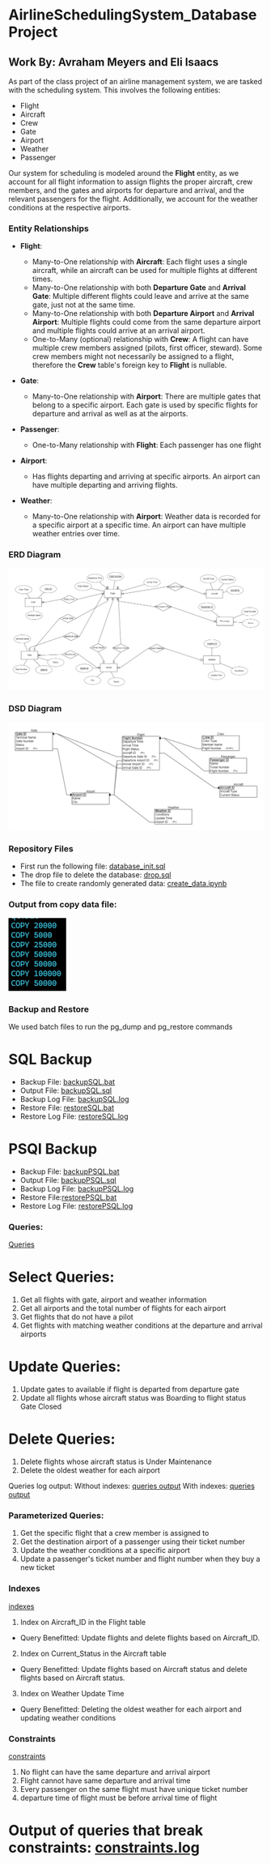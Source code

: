 # AirlineSchedulingSystem_DatabaseProject
## Work By: Avraham Meyers and Eli Isaacs

As part of the class project of an airline management system, we are tasked with the scheduling system. This involves the following entities:

- Flight
- Aircraft
- Crew
- Gate
- Airport
- Weather
- Passenger

Our system for scheduling is modeled around the **Flight** entity, as we account for all flight information to assign flights the proper aircraft, crew members, and the gates and airports for departure and arrival, and the relevant passengers for the flight. Additionally, we account for the weather conditions at the respective airports.


### Entity Relationships

- **Flight**:
  - Many-to-One relationship with **Aircraft**: Each flight uses a single aircraft, while an aircraft can be used for multiple flights at different times.
  - Many-to-One relationship with both **Departure Gate** and **Arrival Gate**: Multiple different flights could leave and arrive at the same gate, just not at the same time.
  - Many-to-One relationship with both **Departure Airport** and **Arrival Airport**: Multiple flights could come from the same departure airport and multiple flights could arrive at an arrival airport.
  - One-to-Many (optional) relationship with **Crew**: A flight can have multiple crew members assigned (pilots, first officer, steward). Some crew members might not necessarily be assigned to a flight, therefore the **Crew** table's foreign key to **Flight** is nullable.

- **Gate**:
  - Many-to-One relationship with **Airport**: There are multiple gates that belong to a specific airport. Each gate is used by specific flights for departure and arrival as well as at the airports.

- **Passenger**:
  - One-to-Many relationship with **Flight**: Each passenger has one flight

- **Airport**:
  - Has flights departing and arriving at specific airports. An airport can have multiple departing and arriving flights.

- **Weather**:
  - Many-to-One relationship with **Airport**: Weather data is recorded for a specific airport at a specific time. An airport can have multiple weather entries over time.

### ERD Diagram
![alt text](<Stage 1/erd.png>)


### DSD Diagram
![alt text](<Stage 1/DSD.png>)

### Repository Files
- First run the following file: [database_init.sql](https://github.com/AvrahamMeyers/Database-Mini-Project/blob/main/Stage%201/database_init.sql)
- The drop file to delete the database: [drop.sql](https://github.com/AvrahamMeyers/Database-Mini-Project/blob/main/Stage%201/drop.sql)
- The file to create randomly generated data: [create_data.ipynb](https://github.com/AvrahamMeyers/Database-Mini-Project/blob/main/Stage%201/create_data.ipynb)

### Output from copy data file:
![alt text](image.png)


### Backup and Restore

We used batch files to run the pg_dump and pg_restore commands

# SQL Backup
- Backup File: [backupSQL.bat](<SQL Backup Files/backupSQL.bat>)
- Output File: [backupSQL.sql](<SQL Backup Files/backupSQL.sql>)
- Backup Log File: [backupSQL.log](<SQL Backup Files/backupSQL.log>)
- Restore File: [restoreSQL.bat](<SQL Backup Files/restoreSQL.bat>)
- Restore Log File: [restoreSQL.log](<SQL Backup Files/restoreSQL.log>)

# PSQl Backup
- Backup File: [backupPSQL.bat](<PSQL Backup Files/backupPSQL.bat>)
- Output File: [backupPSQL.sql](<PSQL Backup Files/backupPSQL.sql>)
- Backup Log File: [backupPSQL.log](<PSQL Backup Files/backupPSQL.log>)
- Restore File:[restorePSQL.bat](<PSQL Backup Files/restorePSQL.bat>)
- Restore Log File: [restorePSQL.log](<PSQL Backup Files/restorePSQL.log>)


### Queries:
[Queries](Queries2.sql)
# Select Queries:
1. Get all flights with gate, airport and weather information
2. Get all airports and the total number of flights for each airport
3. Get flights that do not have a pilot
4. Get flights with matching weather conditions at the departure and arrival airports 

# Update Queries:
1. Update gates to available if flight is departed from departure gate
2. Update all flights whose aircraft status was Boarding to flight status Gate Closed

# Delete Queries:
1. Delete flights whose aircraft status is Under Maintenance
2. Delete the oldest weather for each airport

Queries log output:
Without indexes: [queries output](Queries.log)
With indexes: [queries output](IndexedQueries.log)

### Parameterized Queries:
1. Get the specific flight that a crew member is assigned to
2. Get the destination airport of a passenger using their ticket number
3. Update the weather conditions at a specific airport
4. Update a passenger's ticket number and flight number when they buy a new ticket


### Indexes
[indexes](Constraints.sql)

1. Index on Aircraft_ID in the Flight table
 - Query Benefitted: Update flights and delete flights based on Aircraft_ID.
2. Index on Current_Status in the Aircraft table
 - Query Benefitted: Update flights based on Aircraft status and delete flights based on Aircraft status.
3. Index on Weather Update Time
 - Query Benefitted: Deleting the oldest weather for each airport and updating weather conditions


### Constraints
[constraints](Constraints.sql)

1. No flight can have the same departure and arrival airport
2. Flight cannot have same departure and arrival time
3. Every passenger on the same flight must have unique ticket number
4. departure time of flight must be before arrival time of flight

# Output of queries that break constraints: [constraints.log](Constraints.log)








